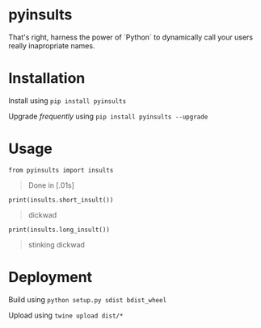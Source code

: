 # pyinsults

That's right, harness the power of ´Python´ to dynamically call your users really inapropriate names.

# Installation

Install using ```pip install pyinsults```

Upgrade *frequently* using ```pip install pyinsults --upgrade```


# Usage

```from pyinsults import insults ```
> Done in [.01s]

``` print(insults.short_insult()) ```
> dickwad

``` print(insults.long_insult()) ```
> stinking dickwad


# Deployment

Build using ```python setup.py sdist bdist_wheel```

Upload using ```twine upload dist/*```
